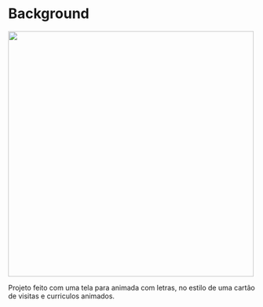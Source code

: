 # Background

<img src="https://user-images.githubusercontent.com/6175226/225177105-caace7ae-1a93-4dd5-b104-944fba974727.png" width="500">

Projeto feito com uma tela para animada com letras, no estilo de uma cartão de visitas e curriculos animados.
